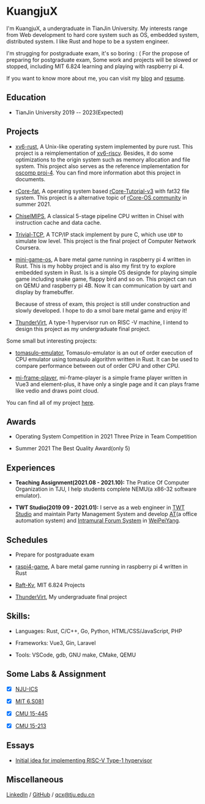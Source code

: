# KuangjuX

I'm KuangjuX, a undergraduate in TianJin University. My interests range from Web development to hard core system such as OS, embedded system, distributed system. I like Rust and hope to be a system engineer.

I'm strugging for postgraduate exam, it's so boring : ( For the propose of preparing for postgraduate exam, Some work and projects will be slowed or stopped, including MIT 6.824 learning and playing with raspberry pi 4.

If you want to know more about me, you can visit my [blog](https://blog.kuangjux.top) and [resume](file/resume.pdf).

## Education

- TianJin University 2019 -- 2023(Expected)

## Projects

- [xv6-rust](https://github.com/Ko-oK-OS/xv6-rust), A Unix-like operating system implemented by pure rust. This project is a reimplementation of [xv6-riscv](https://github.com/mit-pdos/xv6-riscv). Besides, it do some optimizations to the origin system such as memory allocation and file system. This project also serves as the reference implementation for [oscomp proj-4](https://github.com/oscomp/proj4-xv6-rust). You can find more information abot this project in documents.

- [rCore-fat](https://github.com/KuangjuX/rCore-fat), A operating system based [rCore-Tutorial-v3](https://github.com/rcore-os/rCore-Tutorial-v3) with fat32 file system. This project is a alternative topic of [rCore-OS community](https://github.com/rcore-os) in summer 2021.

- [ChiselMIPS](https://github.com/NSCSCC-2022-TJU/ChiselMIPS), A classical 5-stage pipeline CPU written in Chisel with instruction cache and data cache.

- [Trivial-TCP](https://github.com/KuangjuX/Trivial-TCP), A TCP/IP stack implement by pure C, which use `UDP` to simulate low level. This project is the final project of Computer Network Coursera.

- [mini-game-os](https://github.com/raspberrypi-embedded/mini-game-os), A bare metal game running in raspberry pi 4 written in Rust. This  is my hobby project and is also my first try to explore embedded system in Rust. Is is a simple OS designde for playing simple game including snake game, flappy bird and so on. This project can run on QEMU and raspberry pi 4B. Now it can communication by uart and display by framebuffer. 
  
  Because of stress of exam, this project is still under construction and slowly developed. I hope to do a smol bare metal game and enjoy it!

- [ThunderVirt](https://github.com/KuangjuX/ThunderVirt), A type-1 hypervisor run on RISC -V machine, I intend to design this project as my undergraduate final project.

Some small but interesting projects:

- [tomasulo-emulator](https://github.com/KuangjuX/tomasulo-emulator), Tomasulo-emulator is an out of order execution of CPU emulator using tomasulo algorithm written in Rust. It can be used to compare performance between out of order CPU and other CPU.

- [mi-frame-player](https://github.com/KuangjuX/mi-frame-player), mi-frame-player is a simple frame player written in Vue3 and element-plus, it have only a single page and it can plays frame like vedio and draws point cloud.

You can find all of my project [here](https://github.com/KuangjuX/Undergraduate-Projects).

## Awards

- Operating System Competition in 2021 Three Prize in Team Competition

- Summer 2021 The Best Quality Award(only 5)

## Experiences

- **Teaching Assignment(2021.08 - 2021.10):** The Pratice Of Computer Organization in TJU, I help students complete NEMU(a x86-32 software emulator).

- **TWT Studio(2019 09 - 2021.01):** I serve as a web engineer in [TWT Studio](https://github.com/twtstudio) and maintain Party Management System and develop [AT](https://github.com/TWT-At)(a office automation system) and [Intramural Forum System](https://github.com/CALLMELARE/School-Affairs-Platform) in [WeiPeiYang](https://wiki.tjubot.cn/app/wepeiyang).

## Schedules

- Prepare for postgraduate exam

- [raspi4-game](https://github.com/raspberrypi-embedded/raspi4-game), A bare metal game running in raspberry pi 4 written in Rust

- [Raft-Kv](https://github.com/KuangjuX/RaftKv), MIT 6.824 Projects

- [ThunderVirt](https://github.com/KuangjuX/ThunderVirt), My undergraduate final project

## Skills:

- Languages: Rust, C/C++, Go, Python, HTML/CSS/JavaScript, PHP

- Frameworks: Vue3, Gin,  Laravel

- Tools: VSCode, gdb, GNU make, CMake, QEMU

## Some Labs & Assignment

- [x] [NJU-ICS](https://github.com/KuangjuX/NEMU2020)

- [x] [MIT 6.S081](https://github.com/KuangjuX/xv6-riscv-solution)

- [x] [CMU 15-445](https://github.com/KuangjuX/SimpleDB)

- [x] [CMU 15-213](https://github.com/KuangjuX/ICS-Lab)

## Essays

- [Initial idea for implementing RISC-V Type-1 hypervisor](file/eaasys/initial-hypervisor-RISCV.html)

## Miscellaneous

[LinkedIn]() / [GitHub](https://github.com/KuangjuX) / qcx@tju.edu.cn
